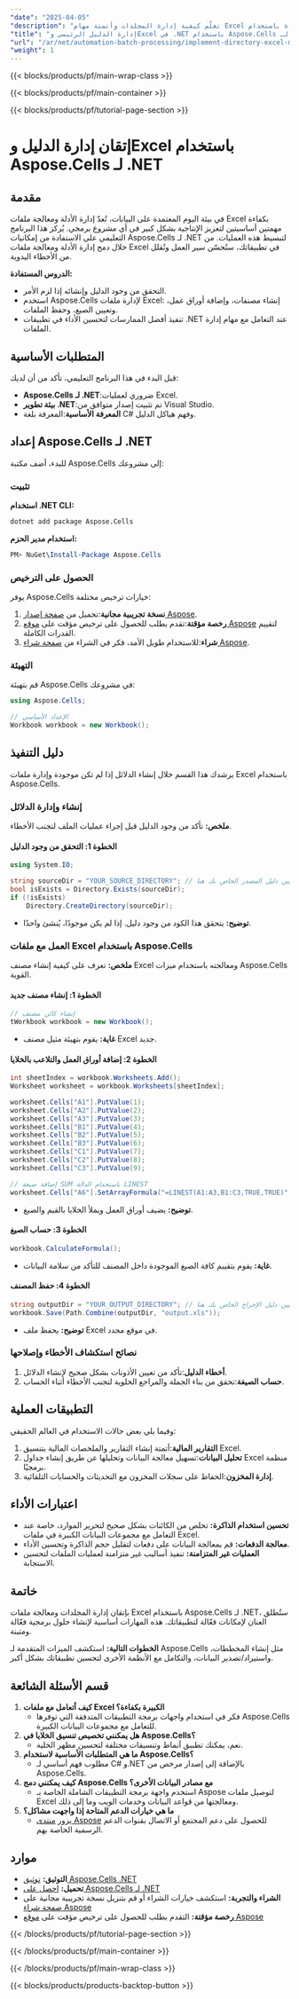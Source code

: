 ```yaml
---
"date": "2025-04-05"
"description": "تعلّم كيفية إدارة المجلدات وأتمتة مهام Excel بكفاءة باستخدام Aspose.Cells لـ .NET. عزّز إنتاجيتك بدمج إدارة ملفات سلسة في تطبيقات .NET."
"title": "إدارة الدليل الرئيسي وExcel في .NET باستخدام Aspose.Cells لـ .NET"
"url": "/ar/net/automation-batch-processing/implement-directory-excel-management-aspose-cells-dotnet/"
"weight": 1
---
```


{{< blocks/products/pf/main-wrap-class >}}

{{< blocks/products/pf/main-container >}}

{{< blocks/products/pf/tutorial-page-section >}}


# إتقان إدارة الدليل وExcel باستخدام Aspose.Cells لـ .NET

## مقدمة

في بيئة اليوم المعتمدة على البيانات، تُعدّ إدارة الأدلة ومعالجة ملفات Excel بكفاءة مهمتين أساسيتين لتعزيز الإنتاجية بشكل كبير في أي مشروع برمجي. يُركز هذا البرنامج التعليمي على الاستفادة من إمكانيات Aspose.Cells لـ .NET لتبسيط هذه العمليات. من خلال دمج إدارة الأدلة ومعالجة ملفات Excel في تطبيقاتك، ستُحسّن سير العمل وتُقلل من الأخطاء اليدوية.

**الدروس المستفادة:**
- التحقق من وجود الدليل وإنشائه إذا لزم الأمر.
- استخدم Aspose.Cells لإدارة ملفات Excel: إنشاء مصنفات، وإضافة أوراق عمل، وتعيين الصيغ، وحفظ الملفات.
- تنفيذ أفضل الممارسات لتحسين الأداء في تطبيقات .NET عند التعامل مع مهام إدارة الملفات.

## المتطلبات الأساسية

قبل البدء في هذا البرنامج التعليمي، تأكد من أن لديك:
- **Aspose.Cells لـ .NET**:ضروري لعمليات Excel.
- **بيئة تطوير .NET**:تم تثبيت إصدار متوافق من Visual Studio.
- **المعرفة الأساسية**:المعرفة بلغة C# وفهم هياكل الدليل.

## إعداد Aspose.Cells لـ .NET

للبدء، أضف مكتبة Aspose.Cells إلى مشروعك:

### تثبيت

**استخدام .NET CLI:**

```bash
dotnet add package Aspose.Cells
```

**استخدام مدير الحزم:**

```powershell
PM> NuGet\Install-Package Aspose.Cells
```

### الحصول على الترخيص

يوفر Aspose.Cells خيارات ترخيص مختلفة:
1. **نسخة تجريبية مجانية**:تحميل من [صفحة إصدار Aspose](https://releases.aspose.com/cells/net/).
2. **رخصة مؤقتة**:تقدم بطلب للحصول على ترخيص مؤقت على [موقع Aspose](https://purchase.aspose.com/temporary-license/) لتقييم القدرات الكاملة.
3. **شراء**:للاستخدام طويل الأمد، فكر في الشراء من [صفحة شراء Aspose](https://purchase.aspose.com/buy).

### التهيئة

قم بتهيئة Aspose.Cells في مشروعك:

```csharp
using Aspose.Cells;

// الإعداد الأساسي
Workbook workbook = new Workbook();
```

## دليل التنفيذ

يرشدك هذا القسم خلال إنشاء الدلائل إذا لم تكن موجودة وإدارة ملفات Excel باستخدام Aspose.Cells.

### إنشاء وإدارة الدلائل

**ملخص:** تأكد من وجود الدليل قبل إجراء عمليات الملف لتجنب الأخطاء.

#### الخطوة 1: التحقق من وجود الدليل

```csharp
using System.IO;

string sourceDir = "YOUR_SOURCE_DIRECTORY"; // قم بتعيين دليل المصدر الخاص بك هنا
bool isExists = Directory.Exists(sourceDir);
if (!isExists)
    Directory.CreateDirectory(sourceDir);
```

- **توضيح:** يتحقق هذا الكود من وجود دليل. إذا لم يكن موجودًا، يُنشئ واحدًا.

### العمل مع ملفات Excel باستخدام Aspose.Cells

**ملخص:** تعرف على كيفية إنشاء مصنف Excel ومعالجته باستخدام ميزات Aspose.Cells القوية.

#### الخطوة 1: إنشاء مصنف جديد

```csharp
// إنشاء كائن مصنف
tWorkbook workbook = new Workbook();
```

- **غاية:** يقوم بتهيئة مثيل مصنف Excel جديد.

#### الخطوة 2: إضافة أوراق العمل والتلاعب بالخلايا

```csharp
int sheetIndex = workbook.Worksheets.Add();
Worksheet worksheet = workbook.Worksheets[sheetIndex];

worksheet.Cells["A1"].PutValue(1);
worksheet.Cells["A2"].PutValue(2);
worksheet.Cells["A3"].PutValue(3);
worksheet.Cells["B1"].PutValue(4);
worksheet.Cells["B2"].PutValue(5);
worksheet.Cells["B3"].PutValue(6);
worksheet.Cells["C1"].PutValue(7);
worksheet.Cells["C2"].PutValue(8);
worksheet.Cells["C3"].PutValue(9);

// إضافة صيغة SUM باستخدام الدالة LINEST
worksheet.Cells["A6"].SetArrayFormula("=LINEST(A1:A3,B1:C3,TRUE,TRUE)", 5, 3);
```

- **توضيح:** يضيف أوراق العمل ويملأ الخلايا بالقيم والصيغ.

#### الخطوة 3: حساب الصيغ

```csharp
workbook.CalculateFormula();
```

- **غاية:** يقوم بتقييم كافة الصيغ الموجودة داخل المصنف للتأكد من سلامة البيانات.

#### الخطوة 4: حفظ المصنف

```csharp
string outputDir = "YOUR_OUTPUT_DIRECTORY"; // قم بتعيين دليل الإخراج الخاص بك هنا
workbook.Save(Path.Combine(outputDir, "output.xls"));
```

- **توضيح:** يحفظ ملف Excel في موقع محدد.

### نصائح استكشاف الأخطاء وإصلاحها
1. **أخطاء الدليل**:تأكد من تعيين الأذونات بشكل صحيح لإنشاء الدلائل.
2. **حساب الصيغة**:تحقق من بناء الجملة والمراجع الخلوية لتجنب الأخطاء أثناء الحساب.

## التطبيقات العملية

وفيما يلي بعض حالات الاستخدام في العالم الحقيقي:
1. **التقارير المالية**:أتمتة إنشاء التقارير والملخصات المالية بتنسيق Excel.
2. **تحليل البيانات**:تسهيل معالجة البيانات وتحليلها عن طريق إنشاء جداول Excel منظمة برمجيًا.
3. **إدارة المخزون**:الحفاظ على سجلات المخزون مع التحديثات والحسابات التلقائية.

## اعتبارات الأداء
- **تحسين استخدام الذاكرة:** تخلص من الكائنات بشكل صحيح لتحرير الموارد، خاصة عند التعامل مع مجموعات البيانات الكبيرة في ملفات Excel.
- **معالجة الدفعات:** قم بمعالجة البيانات على دفعات لتقليل حجم الذاكرة وتحسين الأداء.
- **العمليات غير المتزامنة:** تنفيذ أساليب غير متزامنة لعمليات الملفات لتحسين الاستجابة.

## خاتمة

بإتقان إدارة المجلدات ومعالجة ملفات Excel باستخدام Aspose.Cells لـ .NET، ستُطلق العنان لإمكانات فعّالة لتطبيقاتك. هذه المهارات أساسية لإنشاء حلول برمجية فعّالة ومتينة.

**الخطوات التالية:**
استكشف الميزات المتقدمة لـ Aspose.Cells مثل إنشاء المخططات، واستيراد/تصدير البيانات، والتكامل مع الأنظمة الأخرى لتحسين تطبيقاتك بشكل أكبر.

## قسم الأسئلة الشائعة
1. **كيف أتعامل مع ملفات Excel الكبيرة بكفاءة؟**
   - فكر في استخدام واجهات برمجة التطبيقات المتدفقة التي توفرها Aspose.Cells للتعامل مع مجموعات البيانات الكبيرة.
2. **هل يمكنني تخصيص تنسيق الخلايا في Aspose.Cells؟**
   - نعم، يمكنك تطبيق أنماط وتنسيقات مختلفة لتحسين مظهر الخلية.
3. **ما هي المتطلبات الأساسية لاستخدام Aspose.Cells؟**
   - مطلوب فهم أساسي لـ C# و.NET بالإضافة إلى إصدار مرخص من Aspose.Cells.
4. **كيف يمكنني دمج Aspose.Cells مع مصادر البيانات الأخرى؟**
   - استخدم واجهة برمجة التطبيقات الشاملة الخاصة بـ Aspose لتوصيل ملفات Excel ومعالجتها من قواعد البيانات وخدمات الويب وما إلى ذلك.
5. **ما هي خيارات الدعم المتاحة إذا واجهت مشاكل؟**
   - يزور [منتدى Aspose](https://forum.aspose.com/c/cells/9) للحصول على دعم المجتمع أو الاتصال بقنوات الدعم الرسمية الخاصة بهم.

## موارد
- **التوثيق:** [توثيق Aspose.Cells .NET](https://reference.aspose.com/cells/net/)
- **تحميل:** [احصل على Aspose.Cells لـ .NET](https://releases.aspose.com/cells/net/)
- **الشراء والتجربة:** استكشف خيارات الشراء أو قم بتنزيل نسخة تجريبية مجانية على [صفحة شراء Aspose](https://purchase.aspose.com/buy)
- **رخصة مؤقتة:** التقدم بطلب للحصول على ترخيص مؤقت على [موقع Aspose](https://purchase.aspose.com/temporary-license/)

{{< /blocks/products/pf/tutorial-page-section >}}

{{< /blocks/products/pf/main-container >}}

{{< /blocks/products/pf/main-wrap-class >}}

{{< blocks/products/products-backtop-button >}}